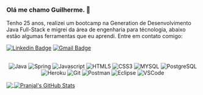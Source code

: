 ### Olá me chamo Guilherme. 👋

Tenho 25 anos, realizei um bootcamp na Generation de Desenvolvimento Java Full-Stack e migrei da área de engenharia para técnologia, abaixo estão algumas ferramentas que eu aprendi. Entre em contato comigo:

[![Linkedin Badge](https://img.shields.io/badge/-Guilherme-Mendes-blue?style=flat-square&logo=Linkedin&logoColor=white&link=https://www.linkedin.com/in/guilherme-mendes-a428481b0/)](https://www.linkedin.com/in/guilherme-mendes-a428481b0/) [![Gmail Badge](https://img.shields.io/badge/-guilhermemcdev@gmail.com-c14438?style=flat-square&logo=Gmail&logoColor=white&link=mailto:hello@pranjaljain.tech)](mailto:guilhermemcdev@gmail.com)




<p align = "center"> 
<br>
  <img src="https://img.shields.io/badge/Java-ED8B00?style=for-the-badge&logo=java&logoColor=white" alt="Java" /> 
  <img src="https://img.shields.io/badge/Spring-6DB33F?style=for-the-badge&logo=spring&logoColor=white" alt="Spring" />
  <img src="https://img.shields.io/badge/JavaScript-323330?style=for-the-badge&logo=javascript&logoColor=F7DF1E" alt="Javascript" /> 
  <img src="https://img.shields.io/badge/HTML5-E34F26?style=for-the-badge&logo=html5&logoColor=white" alt="HTML5" />
  <img src="https://img.shields.io/badge/CSS3-1572B6?style=for-the-badge&logo=css3&logoColor=white" alt="CSS3" />
  <img src="https://img.shields.io/badge/MySQL-00000F?style=for-the-badge&logo=mysql&logoColor=white" alt="MYSQL" />
  <img src="https://img.shields.io/badge/PostgreSQL-316192?style=for-the-badge&logo=postgresql&logoColor=white" alt="PostgreSQL" />
  <img src="https://img.shields.io/badge/Heroku-430098?style=for-the-badge&logo=heroku&logoColor=white" alt="Heroku" />
  <img src="https://img.shields.io/badge/Git-F05032?style=for-the-badge&logo=git&logoColor=white" alt="Git" />
  <img src="https://img.shields.io/badge/Postman-FF6C37?style=for-the-badge&logo=Postman&logoColor=white" alt="Postman" />
  <img src="https://img.shields.io/badge/Eclipse-2C2255?style=for-the-badge&logo=eclipse&logoColor=white" alt="Eclipse" />
  <img src="https://img.shields.io/badge/Visual_Studio_Code-0078D4?style=for-the-badge&logo=visual%20studio%20code&logoColor=white" alt="VSCode" />
</p>

<a href="https://github.com/Guilherme-mendesc/Guilherme-mendesc">
  <img align="center" src="https://github-readme-stats.vercel.app/api/top-langs/?username=Guilherme-mendesc&hide=css,hack&title_color=ffffff&text_color=c9cacc&icon_color=2bbc8a&bg_color=1d1f21" />
</a>
<a href="https://github.com/Guilherme-mendesc/Guilherme-mendesc0">
  <img align="center" src="https://github-readme-stats.vercel.app/api?username=Guilherme-mendesc&show_icons=true&line_height=27&count_private=true&&theme=radical" alt="Pranjal's GitHub Stats" />
</a>

<br>



<!--
**Guilherme-mendesc/Guilherme-mendesc** is a ✨ _special_ ✨ repository because its `README.md` (this file) appears on your GitHub profile.

<a href="https://github.com/Guilherme-mendesc/Guilherme-mendesc">
  <img align="center" src="https://github-readme-stats.vercel.app/api/top-langs/?username=Pranjaljain0&hide=css,hack&title_color=ffffff&text_color=c9cacc&icon_color=2bbc8a&bg_color=1d1f21" />
</a>
<a href="https://github.com/Guilherme-mendesc/Guilherme-mendesc0">
  <img align="center" src="https://github-readme-stats.vercel.app/api?username=pranjaljain0&show_icons=true&line_height=27&count_private=true&&theme=radical" alt="Pranjal's GitHub Stats" />
</a>


Here are some ideas to get you started:

- 🔭 I’m currently working on ...
- 🌱 I’m currently learning ...
- 👯 I’m looking to collaborate on ...
- 🤔 I’m looking for help with ...
- 💬 Ask me about ...
- 📫 How to reach me: ...
- 😄 Pronouns: ...
- ⚡ Fun fact: ...
-->
